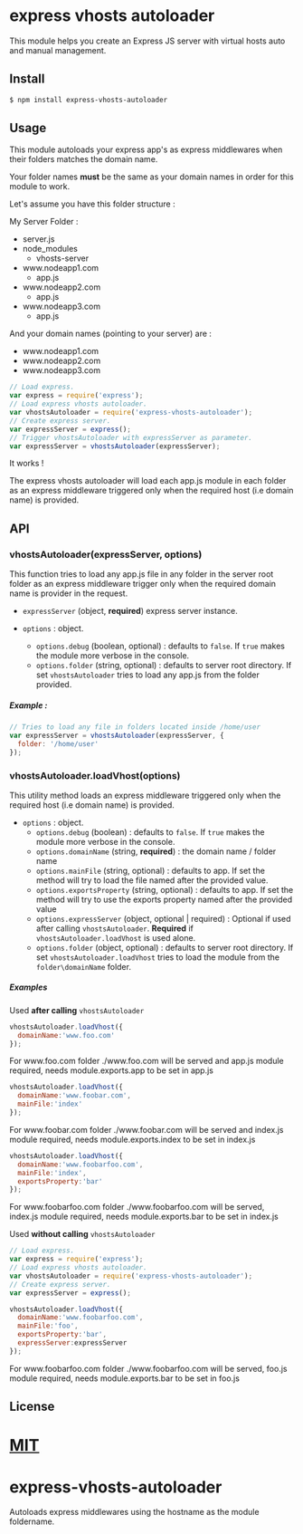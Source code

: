 # express vhosts autoloader

This module helps you create an Express JS server with virtual hosts auto and manual management.

## Install

```sh
$ npm install express-vhosts-autoloader
```

## Usage

This module autoloads your express app's as express middlewares when their folders matches the domain name.

Your folder names **must** be the same as your domain names in order for this module to work. 

Let's assume you have this folder structure :

My Server Folder :
* server.js
* node_modules
  * vhosts-server
* www<i></i>.nodeapp1.com
  * app.js  
* www<i></i>.nodeapp2.com
  * app.js
* www<i></i>.nodeapp3.com
  * app.js 

And your domain names (pointing to your server) are :
* www<i></i>.nodeapp1.com
* www<i></i>.nodeapp2.com
* www<i></i>.nodeapp3.com

```javascript
// Load express.
var express = require('express');
// Load express vhosts autoloader.
var vhostsAutoloader = require('express-vhosts-autoloader');
// Create express server.
var expressServer = express();
// Trigger vhostsAutoloader with expressServer as parameter.
var expressServer = vhostsAutoloader(expressServer);
```

It works !

The express vhosts autoloader will load each app.js module in each folder as an express middleware triggered only when the required host (i.e domain name) is provided.

## API

### vhostsAutoloader(expressServer, options)

This function tries to load any app.js file in any folder in the server root folder as an express middleware trigger only when the required domain name is provider in the request.

* `expressServer` (object, **required**) express server instance.

* `options` : object.
  *  `options.debug` (boolean, optional) : defaults to `false`. If `true` makes the module more verbose in the console.
  *  `options.folder` (string, optional) : defaults to server root directory. If set `vhostsAutoloader` tries to load any app.js from the folder provided.

##### Example :

```javascript
// Tries to load any file in folders located inside /home/user
var expressServer = vhostsAutoloader(expressServer, {
  folder: '/home/user'
});
```
### vhostsAutoloader.loadVhost(options)

This utility method loads an express middleware triggered only when the required host (i.e domain name) is provided. 

* `options` : object.
  *  `options.debug` (boolean) : defaults to `false`. If `true` makes the module more verbose in the console.
  *  `options.domainName` (string, **required**) : the domain name / folder name
  *  `options.mainFile` (string, optional) : defaults to app. If set the method will try to load the file named after the provided value. 
  *  `options.exportsProperty` (string, optional) : defaults to app. If set the method will try to use the exports property named after the provided value
  *  `options.expressServer` (object, optional | required) : Optional if used after calling `vhostsAutoloader`. **Required** if `vhostsAutoloader.loadVhost` is used alone.
  *  `options.folder` (object, optional) : defaults to server root directory. If set `vhostsAutoloader.loadVhost` tries to load the module from the `folder\domainName` folder.
 
##### Examples

Used **after calling** `vhostsAutoloader`

```javascript
vhostsAutoloader.loadVhost({
  domainName:'www.foo.com'
});
```
For www<i></i>.foo.com folder ./www<i></i>.foo.com will be served and app.js module required, needs module.exports.app to be set in app.js

```javascript
vhostsAutoloader.loadVhost({
  domainName:'www.foobar.com',
  mainFile:'index'
});
```
For www<i></i>.foobar.com folder ./www<i></i>.foobar.com will be served and index.js module required, needs module.exports.index to be set in index.js

```javascript
vhostsAutoloader.loadVhost({
  domainName:'www.foobarfoo.com',
  mainFile:'index',
  exportsProperty:'bar'
});
```
For www<i></i>.foobarfoo.com folder ./www<i></i>.foobarfoo.com will be served, index.js module required, needs module.exports.bar to be set in index.js

Used **without calling** `vhostsAutoloader`

```javascript
// Load express.
var express = require('express');
// Load express vhosts autoloader.
var vhostsAutoloader = require('express-vhosts-autoloader');
// Create express server.
var expressServer = express();

vhostsAutoloader.loadVhost({
  domainName:'www.foobarfoo.com',
  mainFile:'foo',
  exportsProperty:'bar',
  expressServer:expressServer
});
```
For www<i></i>.foobarfoo.com folder ./www<i></i>.foobarfoo.com will be served, foo.js module required, needs module.exports.bar to be set in foo.js

## License

[MIT](LICENSE)
=======
# express-vhosts-autoloader
Autoloads express middlewares using the hostname as the module foldername.